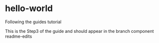 # hello-world
Following the guides tutorial

This is the Step3 of the guide and should appear in the branch component readme-edits
